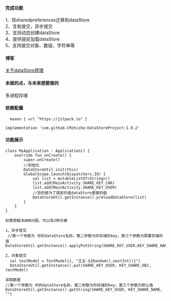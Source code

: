 #### 完成功能
1、将sharedpreferences迁移到dataStore
<br/>
2、含有提交，异步提交
<br/>
3、支持动态创建dataStore
<br/>
4、提供提前加载dataStore
<br/>
5、支持提交对象、数组、字符串等

#### 博客
[关于dataStore原理](https://www.jianshu.com/p/d92bc69177d7?v=1696403044219)


#### 未做的点，与未来想要做的
多进程存储

#### 依赖配置
```
  maven { url "https://jitpack.io" }
```
```
implementation 'com.github.CMzhizhe:DataStoreProject:1.0.2'
```

#### 功能展示
```
class MyApplication : Application() {
    override fun onCreate() {
        super.onCreate()
        //初始化
        DataStoreUtil.init(this)
        GlobalScope.launch(Dispatchers.IO) {
            val list = mutableListOf<String>()
            list.add(MainActivity.SHARE_KEY_CAR)
            list.add(MainActivity.SHARE_KEY_USER)
            //目的是为了提前价值dataStore里面的值
            DataStoreUtil.getInstance().preloadDataStore(list)
        }
    }
}

如果想解决ANR问题，可以有2种方案

1、异步提交
 //第一个参数为 你的dataStore名称，第二参数为你存储的key，第三个参数为需要存储的值
DataStoreUtil.getInstance().applyPutString(SHARE_KEY_USER,KEY_SHARE_NAME,"23")

2、对象提交
  val testModel = TestModel(1, "王五-${Random().nextInt()}")
  DataStoreUtil.getInstance().put(SHARE_KEY_USER, KEY_SHARE_OBJ, testModel)

读取数据
//第一个参数为 你的dataStore名称，第二参数为你存储的key，第三个参数为默认值
DataStoreUtil.getInstance().getString(SHARE_KEY_USER, KEY_SHARE_NAME, "")
```


